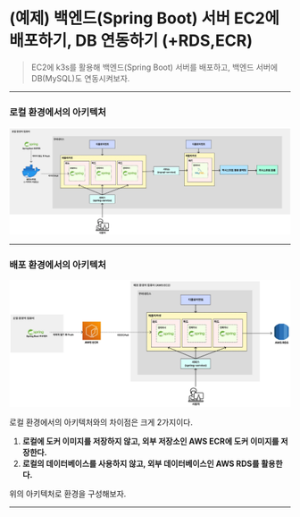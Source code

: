 # (예제) 백엔드(Spring Boot) 서버 EC2에 배포하기, DB 연동하기 (+RDS,ECR)
> EC2에 k3s를 활용해 백엔드(Spring Boot) 서버를 배포하고, 백엔드 서버에 DB(MySQL)도 연동시켜보자.

---

### 로컬 환경에서의 아키텍처
![example-ec2-spring-boot-1](./imgs/example-ec2-spring-boot-1.png)

---

### 배포 환경에서의 아키텍처
![example-ec2-spring-boot-2](./imgs/example-ec2-spring-boot-2.png)

로컬 환경에서의 아키텍처와의 차이점은 크게 2가지이다.

1. **로컬에 도커 이미지를 저장하지 않고, 외부 저장소인 AWS ECR에 도커 이미지를 저장한다.**
2. **로컬의 데이터베이스를 사용하지 않고, 외부 데이터베이스인 AWS RDS를 활용한다.**

위의 아키텍처로 환경을 구성해보자.

---
